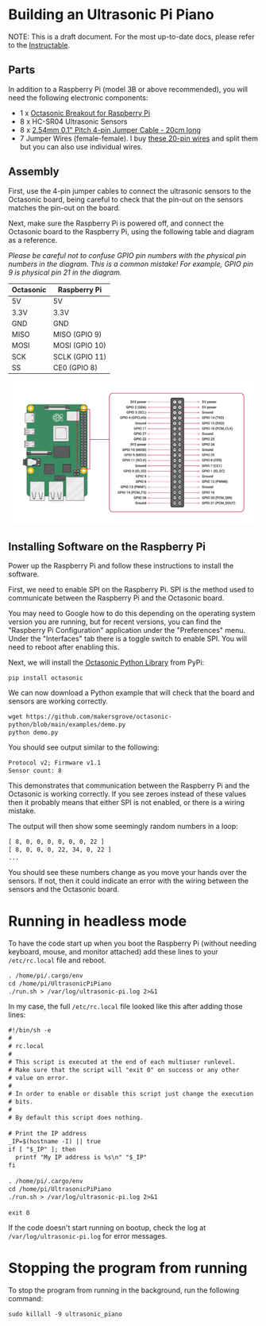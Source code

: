 # Building an Ultrasonic Pi Piano

NOTE: This is a draft document. For the most up-to-date docs, please refer to the [Instructable](https://www.instructables.com/Ultrasonic-Pi-Piano-With-Gesture-Controls/).

## Parts

In addition to a Raspberry Pi (model 3B or above recommended), you will need the following electronic components:

- 1 x [Octasonic Breakout for Raspberry Pi](https://www.tindie.com/products/andygrove73/octasonic-8-x-hc-sr04-breakout-for-raspberry-pi/)
- 8 x HC-SR04 Ultrasonic Sensors
- 8 x [2.54mm 0.1" Pitch 4-pin Jumper Cable - 20cm long](https://www.adafruit.com/product/4936)
- 7 Jumper Wires (female-female). I buy [these 20-pin wires](https://www.adafruit.com/product/1949) and split them but you can also use individual wires. 

## Assembly

First, use the 4-pin jumper cables to connect the ultrasonic sensors to the Octasonic board, being careful to check 
that the pin-out on the sensors matches the pin-out on the board.

Next, make sure the Raspberry Pi is powered off, and connect the Octasonic board to the Raspberry Pi, using the following
table and diagram as a reference.

*Please be careful not to confuse GPIO pin numbers with the physical pin numbers in the diagram. This is a common 
mistake! For example, GPIO pin 9 is physical pin 21 in the diagram.*


| Octasonic | Raspberry Pi  |
|-----------|---------------|
| 5V        | 5V            | 
| 3.3V      | 3.3V          |
| GND       | GND           |
| MISO | MISO (GPIO 9) |     
| MOSI      | MOSI (GPIO 10) |
| SCK | SCLK (GPIO 11) |
| SS | CE0 (GPIO 8)  |

![Raspberry Pi GPIO Pinout Diagram](GPIO-Pinout-Diagram-2.png)

## Installing Software on the Raspberry Pi

Power up the Raspberry Pi and follow these instructions to install the software.

First, we need to enable SPI on the Raspberry Pi. SPI is the method used to communicate between the Raspberry Pi 
and the Octasonic board.

You may need to Google how to do this depending on the operating system version you are running, but for recent 
versions, you can find the "Raspberry Pi Configuration" application under the "Preferences" menu. Under the "Interfaces"
tab there is a toggle switch to enable SPI. You will need to reboot after enabling this.

Next, we will install the [Octasonic Python Library](https://pypi.org/project/octasonic/) from PyPi:

```shell
pip install octasonic
```

We can now download a Python example that will check that the board and sensors are working correctly.

```shell
wget https://github.com/makersgrove/octasonic-python/blob/main/examples/demo.py
python demo.py
```

You should see output similar to the following:

```
Protocol v2; Firmware v1.1
Sensor count: 8
```

This demonstrates that communication between the Raspberry Pi and the Octasonic is working correctly. If you see 
zeroes instead of these values then it probably means that either SPI is not enabled, or there is a wiring mistake.

The output will then show some seemingly random numbers in a loop:

```
[ 8, 0, 0, 0, 0, 0, 0, 22 ]
[ 8, 0, 0, 0, 22, 34, 0, 22 ]
...
```

You should see these numbers change as you move your hands over the sensors. If not, then it could indicate an error 
with the wiring between the sensors and the Octasonic board.

# Running in headless mode

To have the code start up when you boot the Raspberry Pi (without needing keyboard, mouse, and monitor attached) add these lines to your `/etc/rc.local` file and reboot.

```
. /home/pi/.cargo/env
cd /home/pi/UltrasonicPiPiano
./run.sh > /var/log/ultrasonic-pi.log 2>&1

```

In my case, the full `/etc/rc.local` file looked like this after adding those lines:

```
#!/bin/sh -e
#
# rc.local
#
# This script is executed at the end of each multiuser runlevel.
# Make sure that the script will "exit 0" on success or any other
# value on error.
#
# In order to enable or disable this script just change the execution
# bits.
#
# By default this script does nothing.

# Print the IP address
_IP=$(hostname -I) || true
if [ "$_IP" ]; then
  printf "My IP address is %s\n" "$_IP"
fi

. /home/pi/.cargo/env
cd /home/pi/UltrasonicPiPiano
./run.sh > /var/log/ultrasonic-pi.log 2>&1

exit 0
```

If the code doesn't start running on bootup, check the log at `/var/log/ultrasonic-pi.log` for error messages.

# Stopping the program from running

To stop the program from running in the background, run the following command:

```
sudo killall -9 ultrasonic_piano
```

